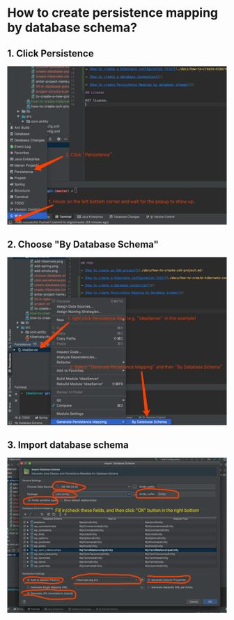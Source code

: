 # How to create persistence mapping by database schema?

## 1. Click Persistence

![Click Persistence](./attachments/click-persistence.png)

## 2. Choose "By Database Schema"

![Choose "By Database Schema"](./attachments/by-database-schema.png)

## 3. Import database schema

![Import database schema](./attachments/import-database-schema.png)
